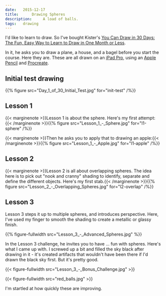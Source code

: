 ```yaml
---
date:   2015-12-17
title:      Drawing Spheres
description:     A load of balls.
tags:   drawing
---
```


<span class="newthought">I'd like to learn to draw.</span> So I've bought Kister's [You Can Draw in 30 Days: The Fun, Easy Way to Learn to Draw in One Month or Less](http://www.amazon.co.uk/You-Can-Draw-Days-Landscapes/dp/0738212415/ref=sr_1_1/276-9340253-6812465?ie=UTF8&qid=1449501526&sr=8-1&keywords=kistler+draw). 

In it, he asks you to draw a plane, a house, and a bagel before you start the course. Here they are. These are all drawn on an [iPad Pro](https://www.apple.com/ipad-pro/), using an [Apple Pencil](https://www.apple.com/apple-pencil/) and [Procreate](http://procreate.si).

## Initial test drawing
{{% figure src="Day_1_of_30_Initial_Test.jpg" for="init-test" /%}}

## Lesson 1
{{< marginenote  >}}Lesson 1 is about the sphere. Here's my first attempt:{{< /marginenote >}}{{% figure src="Lesson_1_-_Sphere.jpg" for="l1-sphere" /%}}

{{< marginenote  >}}Then he asks you to apply that to drawing an apple:{{< /marginenote  >}}{{% figure src="Lesson_1_-_Apple.jpg" for="l1-apple" /%}}

## Lesson 2
{{< marginenote  >}}Lesson 2 is all about overlapping spheres. The idea here is to pick out "nook and cranny" shading to identify, separate and define the different objects. Here's my first stab.{{< /marginenote >}}{{% figure src="Lesson_2_-_Overlapping_Spheres.jpg" for="l2-overlap" /%}}

## Lesson 3
Lesson 3 steps it up to multiple spheres, and introduces perspective. Here, I've used my finger to smooth the shading to create a metallic or glassy finish.

{{% figure-fullwidth src="Lesson_3_-_Advanced_Spheres.jpg"  %}}

In the Lesson 3 challenge, he invites you to have ... fun with spheres. Here's what I came up with. I screwed up a bit and filled the sky black after drawing in it - it's created artifacts that wouldn't have been there if I'd drawn the black sky first. But it's pretty good.

{{< figure-fullwidth src="Lesson_3_-_Bonus_Challenge.jpg"  >}}

{{< figure-fullwidth src="red_balls.jpg" >}}


I'm startled at how quickly these are improving.
